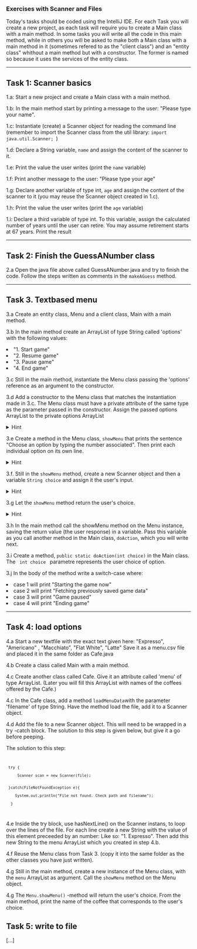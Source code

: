 ### Exercises with Scanner and Files
Today's tasks should be coded using the IntelliJ IDE. For each Task you will create a new project, as each task will require you to create a Main class with a main method. In some tasks you will write all the code in this main method, while in others you will be asked to make both a Main class with a main method in it (sometimes refered to as the "client class") and an "entity class" whithout a main method but with a constructor. The former is named so because it uses the services of the entity class.

---

## Task 1: Scanner basics
1.a: Start a new project and create a Main class with a main method.

1.b: In the main method start by printing a message to the user: "Please type your name".

1.c: Instantiate (create) a Scanner object for reading the command line (remember to import the Scanner class from the util library: <code>import java.util.Scanner; </code>)

1.d: Declare a String variable, <code>name</code> and assign the content of the scanner to it.

1.e: Print the value the user writes (print the <code>name</code> variable)

1.f: Print another message to the user: "Please type your age"

1.g: Declare another variable of type int, <code>age</code> and assign the content of the scanner to it (you may reuse the Scanner object created in 1.c).

1.h: Print the value the user writes (print the <code>age</code> variable)

1.i: Declare a third variable of type int. To this variable, assign the calculated number of years until the user can retire. You may assume retirement starts at 67 years. Print the result

---

## Task 2: Finish the GuessANumber class
2.a Open the java file above called GuessANumber.java and try to finish the code. Follow the steps written as comments in the <code>makeAGuess</code> method.

---

## Task 3. Textbased menu
3.a Create an entity class, Menu and a client class, Main with a main method.

3.b In the main method create an ArrayList of type String called 'options' with the following values:
<li>"1. Start game"</li>
<li>"2. Resume game"</li>
<li>"3. Pause game"</li>
<li>"4. End game"</li>


3.c Still in the main method, instantiate the Menu class passing the 'options' reference as an argument to the constructor.

3.d Add a constructor to the Menu class that matches the instantiation made in 3.c. The Menu class must have a private attribute of the same type as the parameter passed in the constructor. Assign the passed options ArrayList to the private options ArrayList 
<details>
  <summary>Hint</summary>
  <p>this.options = options</p>
</details>

3.e Create a method in the Menu class, <code>showMenu</code> that prints the sentence "Choose an option by typing the number associated". Then print each individual option on its own line.  
 <details>
  <summary>Hint</summary>
  <p>use a for-each loop for printing the options</p>
</details>

3.f. Still in the <code>showMenu</code> method, create a new Scanner object and then a variable <code>String choice</code> and assign it the user's input.

<details>
  <summary>Hint</summary>
  <p>
Scanner scan = new Scanner(System.in);
String choice = scan.nextLine();
</p>
</details>

3.g Let the <code>showMenu</code> method return the user's choice. 

<details>
  <summary>Hint</summary>
  <p>
  <code>return choice;</p></code>
  </p>
</details>


3.h In the main method call the showMenu method on the Menu instance, saving the return value (the user response) in a variable. Pass this variable as you call another method in the Main class, <code>doAction</code>, which you will write next.


3.i Create a method, <code>public static doAction(int choice)</code> in the Main class. The <code> int choice </code> parametre represents the user choice of option. 

3.j In the body of the method write a switch-case where:
   <li>case 1 will print "Starting the game now"</li>
   <li>case 2 will print "Fetching previously saved game data"</li>
   <li>case 3 will print "Game paused"</li>
   <li>case 4 will print "Ending game"</li>

---

## Task 4: load options
 
4.a Start a new textfile with the exact text given here:
"Expresso", "Americano" , "Macchiato", "Flat White",  "Latte"
Save it as a menu.csv file and placed it in the same folder as Cafe.java

4.b Create a class called Main with a main method. 

4.c Create another class called Cafe. Give it an attribute called 'menu' of type ArrayList<String>. 
(Later you will fill this ArrayList with names of the coffees offered by the Cafe.)


4.c In the Cafe class, add a method  <code>loadMenuData</code>with the parameter 'filename' of type String. 
Have the method load the file, add it to a Scanner object.


4.d Add the file to a new Scanner object. This will need to be wrapped in a try -catch block. 
The solution to this step is given below, but give it a go before peeping.


<detail>
  <summary> The solution to this step:
  </summary>

<code>

 
     try {
     
         Scanner scan = new Scanner(file);
            
         
     }catch(FileNotFoundException e){
     
        System.out.println("File not found. Check path and filename");
        
      }
</code>        
</p>
</detail>




4.e Inside the try block, use hasNextLine() on the Scanner instans, to loop over the lines of the file.
 For each line create a new String with the value of this element preceeded by an number: 
 Like so:  "1. Expresso".
 Then add this new String to the menu ArrayList which you created in step 4.b.

4.f Reuse the Menu class from Task 3. (copy it into the same folder as the other classes you have just written). 

4.g Still in the main method, create a new instance of the Menu class, with the <code>menu</code> ArrayList as argument. 
Call the <code>showMenu</code> method on the Menu object. 

4.g The  <code>Menu.showMenu()</code> -method will return the user's choice. 
From the main method, print the name of the coffee that corresponds to the user's choice. 




## Task 5: write to file
[...]
